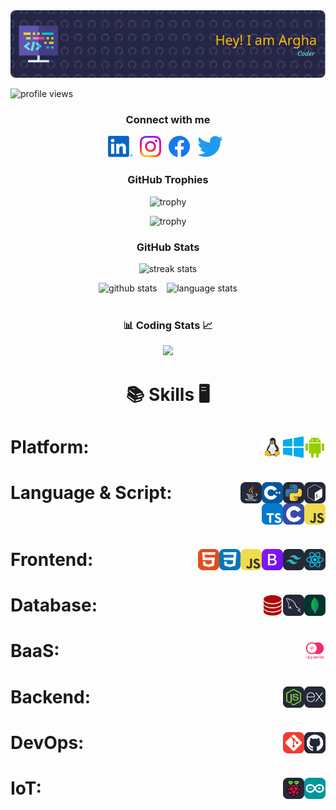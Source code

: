 <!-- banner image to be updated -->
<img src="images/header.png" alt="banner image">

<!-- profile views -->
<p align="left"> <img src="https://komarev.com/ghpvc/?username=Arghadeeps07&label=Profile%20views&color=0e75b6&style=flat" alt="profile views" /> </p>

<!-- social links -->
<h3 align="center">Connect with me</h3>

<p align="center">
        <a href="https://linkedin.com/in/Arghadeeps07"><img height="34" src="images/socials/linked-in.svg" alt="LinkedIn"></a>&nbsp;&nbsp;
    <a href="https://instagram.com/arghadeeps07"><img height="34" src="images/socials/instagram.svg" alt="Instagram"></a>&nbsp;&nbsp;
    <a href="https://facebook.com/100088484267196"><img height="34" src="images/socials/facebook.svg" alt="Facebook"></a>&nbsp;&nbsp;
    <a href="https://x.com/amiarghadeep?t=ndJlVZWbsTCEtek0ZOe1EQ&s=09"><img height="34" src="images/socials/twitter.svg" alt="Facebook"></a>&nbsp;&nbsp;
</p>

<!-- github trophies -->
<h3 align="center">GitHub Trophies</h3>
<div align="center">
  
![trophy](https://github-profile-trophy.vercel.app/?username=Arghadeeps07&theme=dark_lover&no-frame=true&no-bg=true&column=3&title=Commits,Followers,Stars)
<br>

![trophy](https://github-profile-trophy.vercel.app/?username=Arghadeeps07&theme=dark_lover&no-frame=true&no-bg=true&column=3&title=PullRequest,Repositories,Reviews)
</div>

<!-- github stats -->
<h3 align="center">GitHub Stats</h3>
<div align="center">
<!--     <img height="160px" width="160px" src="images/wings/left.svg" alt="left wing"> <!-- to be made responsive -->
    <img align="top" src="https://github-readme-streak-stats.herokuapp.com/?user=Arghadeeps07&theme=windows-dark&hide_border=true" alt="streak stats">
<!--     <img height="160px" width="160px" src="images/wings/right.svg" alt="right wing">  <!-- to be made responsive --> 
    <p></p>
    <img src="https://github-readme-stats.vercel.app/api?username=Arghadeeps07&show_icons=true&locale=en&theme=github_dark&hide_border=true&bg_color=000000&count_private=true" alt="github stats">
    &nbsp;&nbsp;
    <img align=top src="https://github-readme-stats.vercel.app/api/top-langs?username=Arghadeeps07&show_icons=true&locale=en&theme=github_dark&hide_border=true&bg_color=000000&layout=compact&langs_count=10" height="194.8px" alt="language stats">
</div>
<br>

<!-- LeetCode stats -->
<h3 align="center">📊 Coding Stats 📈</h3>
<p align="center"><img src="https://leetcard.jacoblin.cool/arghadeeps07?ext=heatmap&theme=dark"></p>

<!-- Skills -->
<h1 align=center>

:books: Skills :desktop_computer:
</h1>

<h1>Platform:&nbsp;&nbsp; <!-- Platform -->
    <img src="images/platforms/android.svg" height="34" alt="Android" align=right>&nbsp;&nbsp;
    <img src="images/platforms/windows.svg" height="34" alt="Windows" align=right>&nbsp;&nbsp;
    <img src="images/platforms/linux.svg" height="34" alt="Linux" align=right>&nbsp;&nbsp;
</h1>

<h1>Language & Script:&nbsp;&nbsp; <!-- Language & Script -->
    <img src="images/languages/bash.svg" height="34" alt="bash" align=right>&nbsp;&nbsp;
    <img src="images/languages/python.svg" height="34" alt="python" align=right>&nbsp;&nbsp;
    <img src="images/languages/cpp.svg" height="34" alt="C++" align=right>&nbsp;&nbsp;
    <img src="images/languages/java.svg" height="34" alt="C" align=right>&nbsp;&nbsp;
    <img src="images/frontend/js.svg" height="34" alt="C" align=right>&nbsp;&nbsp;
    <img src="images/languages/c.svg" height="34" alt="C" align=right>&nbsp;&nbsp;
    <img src="images/frontend/typescript.svg" height="34" alt="C" align=right>&nbsp;&nbsp;
</h1>

<h1>Frontend:&nbsp;&nbsp; <!-- Frontend -->
    <img src="images/frontend/react.svg" height="34" alt="HTML" align=right>&nbsp;&nbsp;
    <img src="images/frontend/tailwind-css.svg" height="34" alt="Tailwind CSS" align=right>&nbsp;&nbsp;
    <img src="images/frontend/bootstrap.svg" height="34" alt="Bootstrap" align=right>&nbsp;&nbsp;
    <img src="images/frontend/js.svg" height="34" alt="JavaScript" align=right>&nbsp;&nbsp;
    <img src="images/frontend/css.svg" height="34" alt="CSS" align=right>&nbsp;&nbsp;
    <img src="images/frontend/html.svg" height="34" alt="HTML" align=right>&nbsp;&nbsp;
</h1>
<h1>Database:&nbsp;&nbsp; <!-- Frontend -->
    <img src="images/database/mongo-db.svg" height="34" alt="Tailwind CSS" align=right>&nbsp;&nbsp;
    <img src="images/database/MySQL.svg" height="34" alt="Tailwind CSS" align=right>&nbsp;&nbsp;
    <img src="images/database/oracle.png" height="34" alt="Tailwind CSS" align=right>&nbsp;&nbsp;
    
</h1>
<h1>BaaS:&nbsp;&nbsp; <!-- Frontend -->
    <img src="images/database/appwrite.jpeg" height="34" alt="Tailwind CSS" align=right>&nbsp;&nbsp;
    
    
</h1>
<h1>Backend:&nbsp;&nbsp; <!-- Frontend -->
    <img src="images/backend/express-js.svg" height="34" alt="Tailwind CSS" align=right>&nbsp;&nbsp;
    <img src="images/backend/node-js.svg" height="34" alt="Tailwind CSS" align=right>&nbsp;&nbsp;
    
    
</h1>

<h1>DevOps:&nbsp;&nbsp; <!-- DevOps -->
    <img src="images/dev-ops/github.svg" height="34" alt="Github" align=right>&nbsp;&nbsp;
    <img src="images/dev-ops/git.svg" height="34" alt="Git" align=right>&nbsp;&nbsp;
</h1>

<h1>IoT:&nbsp;&nbsp; <!-- IoT -->
    <img src="images/iot/arduino.svg" height="34" alt="Arduino" align=right>&nbsp;&nbsp;
    <img src="images/iot/raspberry-pi.svg" height="34" alt="Arduino" align=right>&nbsp;&nbsp;
</h1>

